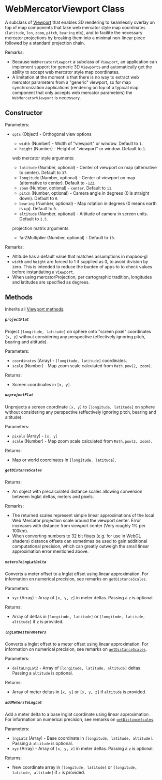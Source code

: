 
# WebMercatorViewport Class

A subclass of [Viewport](/docs/api-reference/viewport.md) that enables 3D rendering to
seamlessly overlay on top of map components that take web mercator style
map coordinates (`latitude`, `lon`, `zoom`, `pitch`, `bearing` etc),
and to facilite the necessary mercator projections by breaking them into a
minimal non-linear piece followed by a standard projection chain.

Remarks:
* Because `WebMercatorViewport` a subclass of `Viewport`, an application
  can implement support for generic 3D `Viewport`s and automatically get
  the ability to accept web mercator style map coordinates.
* A limitation at the moment is that there is no way to extract
  web mercator parameters from a "generic" viewport, so for map synchronization
  applications (rendering on top of a typical map component that only accepts
  web mercator parameters) the `WebMercatorViewport` is necessary.

## Constructor

Parameters:

- `opts` (Object) - Orthogonal view options
  * `width` (Number) - Width of "viewport" or window. Default to `1`.
  * `height` (Number) - Height of "viewport" or window. Default to `1`.

  web mercator style arguments:
  * `latitude` (Number, optional) - Center of viewport on map (alternative to center). Default to `37`.
  * `longitude` (Number, optional) - Center of viewport on map (alternative to center). Default to `-122`.
  * `zoom` (Number, optional) - `center`. Default to `11`.
  * `pitch` (Number, optional) - Camera angle in degrees (0 is straight down). Default to `0`.
  * `bearing` (Number, optional) - Map rotation in degrees (0 means north is up). Default to `0`.
  * `altitude` (Number, optional) - Altitude of camera in screen units. Default to `1.5`.

  projection matrix arguments:
  * farZMultiplier (Number, optional) - Default to `10`.

Remarks:
 - Altitude has a default value that matches assumptions in mapbox-gl
 - `width` and `height` are forced to 1 if supplied as 0, to avoid
   division by zero. This is intended to reduce the burden of apps to
   to check values before instantiating a `Viewport`.
 -  When using mercatorProjection, per cartographic tradition, longitudes and
   latitudes are specified as degrees.

## Methods

Inherits all [Viewport methods](/docs/api-reference/viewport.md#methods).

##### `projectFlat`

Project `[longitude, latitude]` on sphere onto "screen pixel" coordinates `[x, y]` without
considering any perspective (effectively ignoring pitch, bearing and altitude).

Parameters:

 - `coordinates` (Array) - `[longitude, latitude]` coordinates.
 - `scale` (Number) - Map zoom scale calculated from `Math.pow(2, zoom)`.

Returns:

 - Screen coordinates in `[x, y]`.

##### `unprojectFlat`

Unprojects a screen coordinate `[x, y]` to `[longitude, latitude]` on sphere without
considering any perspective (effectively ignoring pitch, bearing and altitude).

Parameters:
 - `pixels` (Array) - `[x, y]`
 - `scale` (Number) - Map zoom scale calculated from `Math.pow(2, zoom)`.

Returns:

 - Map or world coordinates in `[longitude, latitude]`.

##### `getDistanceScales`

Returns:
- An object with precalculated distance scales allowing conversion between
  lnglat deltas, meters and pixels.

Remarks:
* The returned scales represent simple linear approximations of the local
  Web Mercator projection scale around the viewport center. Error increases
  with distance from viewport center (Very roughly 1% per 100km).
* When converting numbers to 32 bit floats (e.g. for use in WebGL shaders)
  distance offsets can sometimes be used to gain additional computational
  precision, which can greatly outweigh the small linear approximation error
  mentioned above.

##### `metersToLngLatDelta`

Converts a meter offset to a lnglat offset using linear approximation.
For information on numerical precision, see remarks on `getDistanceScales`.

Parameters:

- `xyz` (Array) - Array of `[x, y, z]` in meter deltas. Passing a `z` is optional.

Returns:

- Array of deltas in `[longitude, latitude]` or `[longitude, latitude, altitude]`
if `z` is provided.

##### `lngLatDeltaToMeters`

Converts a lnglat offset to a meter offset using linear approximation.
For information on numerical precision, see remarks on
[`getDistanceScales`](/docs/api-reference/web-mercator-viewport.md#-getdistancescales-).

Parameters:
- `deltaLngLatZ` - Array of `[longitude, latitude, altitude]` deltas.
Passing a `altitude` is optional.

Returns: 
- Array of meter deltas in `[x, y]` or `[x, y, z]` if `altitude` is provided.

##### `addMetersToLngLat`

Add a meter delta to a base lnglat coordinate using linear approximation.
For information on numerical precision, see remarks on
[`getDistanceScales`](/docs/api-reference/web-mercator-viewport.md#-getdistancescales-).

Parameters:
- `lngLatZ` (Array) - Base coordinate in `[longitude, latitude, altitude]`.
Passing a `altitude` is optional.
- `xyz` (Array) - Array of `[x, y, z]` in meter deltas. Passing a `z` is optional.

Returns:
- New coordinate array in `[longitude, latitude]` or `[longitude, latitude, altitude]`
if `z` is provided.
